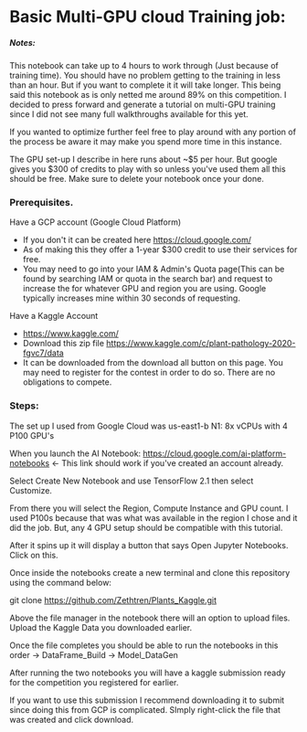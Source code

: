 # Basic Multi-GPU cloud Training job:

##### Notes: 
This notebook can take up to 4 hours to work through (Just because of training time). You should have no problem getting to the training in less than an hour. But if you want to complete it it will take longer.
This being said this notebook as is only netted me around 89% on this competition. I decided to press forward and generate a tutorial on multi-GPU training since I did not see many full walkthroughs available for this yet.

If you wanted to optimize further feel free to play around with any portion of the process be aware it may make you spend more time in this instance.

The GPU set-up I describe in here runs about ~$5 per hour. But google gives you $300 of credits to play with so unless you've used them all this should be free.
Make sure to delete your notebook once your done.

### Prerequisites. 

Have a GCP account (Google Cloud Platform) 
* If you don't it can be created here https://cloud.google.com/
* As of making this they offer a 1-year $300 credit to use their services for free.
* You may need to go into your IAM & Admin's Quota page(This can be found by searching IAM or quota in the search bar) and request to increase the for whatever GPU and region you are using. Google typically increases mine within 30 seconds of requesting.

Have a Kaggle Account
* https://www.kaggle.com/
* Download this zip file https://www.kaggle.com/c/plant-pathology-2020-fgvc7/data
* It can be downloaded from the download all button on this page. You may need to register for the contest in order to do so. There are no obligations to compete.

### Steps:

The set up I used from Google Cloud was us-east1-b N1: 8x vCPUs with 4 P100 GPU's

When you launch the AI Notebook: https://cloud.google.com/ai-platform-notebooks <- This link should work if you've created an account already.

Select Create New Notebook and use TensorFlow 2.1 then select Customize.

From there you will select the Region, Compute Instance and GPU count. I used P100s because that was what was available in the region I chose and it did the job. 
But, any 4 GPU setup should be compatible with this tutorial. 

After it spins up it will display a button that says Open Jupyter Notebooks. Click on this.

Once inside the notebooks create a new terminal and clone this repository using the command below:

git clone https://github.com/Zethtren/Plants_Kaggle.git

Above the file manager in the notebook there will an option to upload files. Upload the Kaggle Data you downloaded earlier.

Once the file completes you should be able to run the notebooks in this order -> DataFrame_Build -> Model_DataGen

After running the two notebooks you will have a kaggle submission ready for the competition you registered for earlier.

If you want to use this submission I recommend downloading it to submit since doing this from GCP is complicated. SImply right-click the file that was created and click download.



